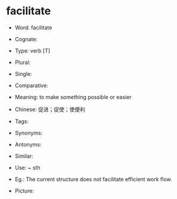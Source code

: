 # facilitate

- Word: facilitate
- Cognate: 

- Type: verb [T]
- Plural: 
- Single: 
- Comparative: 
- Meaning: to make something possible or easier
- Chinese: 促进；促使；使便利
- Tags: 
- Synonyms: 
- Antonyms: 
- Similar: 
- Use: ~ sth
- Eg.: The current structure does not facilitate efficient work flow.
- Picture: 

